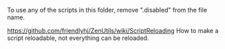 To use any of the scripts in this folder, remove ".disabled" from the file name.

https://github.com/friendlyhj/ZenUtils/wiki/ScriptReloading How to make a script reloadable, not everything can be reloaded.
